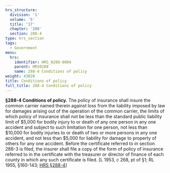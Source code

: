 ```yaml
---
hrs_structure:
  division: '1'
  volume: '5'
  title: '17'
  chapter: '288'
  section: 288-4
type: hrs_section
tags:
  - Government
menu:
  hrs:
    identifier: HRS_0288-0004
    parent: HRS0288
    name: 288-4 Conditions of policy
weight: 43020
title: Conditions of policy
full_title: 288-4 Conditions of policy
---
```

**§288-4 Conditions of policy.** The policy of insurance shall insure the common carrier named therein against loss from the liability imposed by law for damages arising out of the operation of the common carrier, the limits of which policy of insurance shall not be less than the standard public liability limit of $5,000 for bodily injury to or death of any one person in any one accident and subject to such limitation for one person, not less than $10,000 for bodily injuries to or death of two or more persons in any one accident, and not less than $5,000 for liability for damage to property of others for any one accident. Before the certificate referred to in section 288-3 is filed, the insurer shall file a copy of the form of policy of insurance referred to in the certificate with the treasurer or director of finance of each county in which any such certificate is filed. [L 1953, c 268, pt of §1; RL 1955, §160-143; [HRS §288-4](/title-17/chapter-288/section-288-4/)]